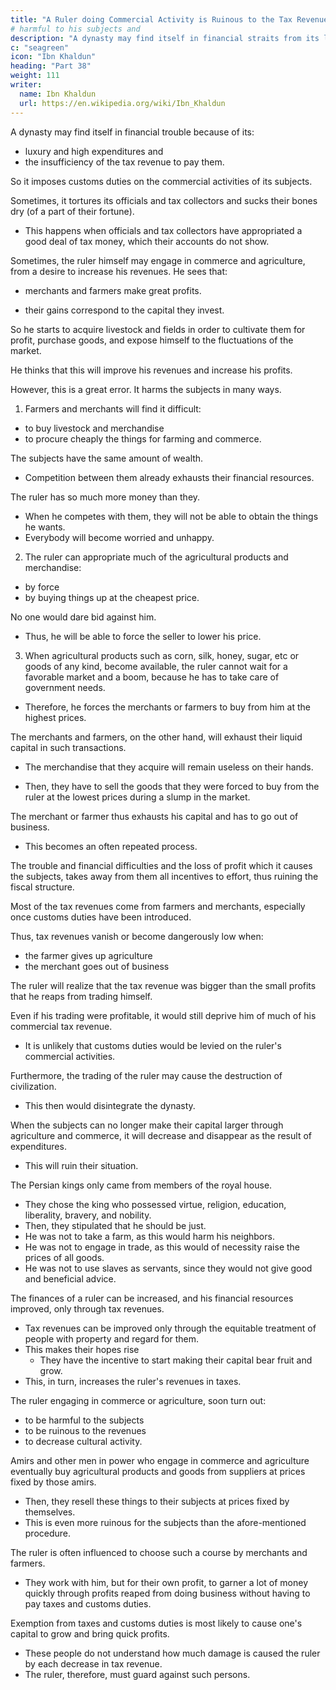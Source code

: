 ```yaml
---
title: "A Ruler doing Commercial Activity is Ruinous to the Tax Revenue"
# harmful to his subjects and
description: "A dynasty may find itself in financial straits from its luxury and expenditures"
c: "seagreen"
icon: "Ibn Khaldun"
heading: "Part 38"
weight: 111
writer:
  name: Ibn Khaldun
  url: https://en.wikipedia.org/wiki/Ibn_Khaldun
---
```



A dynasty may find itself in financial trouble because of its:
- luxury and high expenditures and
- the insufficiency of the tax revenue to pay them.

So it imposes customs duties on the commercial activities of its subjects.

Sometimes, it tortures its officials and tax collectors and sucks their bones dry (of a part of their fortune).
- This happens when officials and tax collectors have appropriated a good deal of tax money, which their accounts do not show.

Sometimes, the ruler himself may engage in commerce and agriculture, from a desire to increase his revenues. He sees that:
- merchants and farmers make great profits.
 <!-- and have plenty of property. -->
- their gains correspond to the capital they invest.

So he starts to acquire livestock and fields in order to cultivate them for profit, purchase goods, and expose himself to the fluctuations of the market.

He thinks that this will improve his revenues and increase his profits.

However, this is a great error. It harms the subjects in many ways.

1. Farmers and merchants will find it difficult:
- to buy livestock and merchandise
- to procure cheaply the things for farming and commerce. 

The subjects have the same amount of wealth.
- Competition between them already exhausts their financial resources.

The ruler has so much more money than they.
- When he competes with them, they will not be able to obtain the things he wants. 
- Everybody will become worried and unhappy.

2. The ruler can appropriate much of the agricultural products and merchandise:
- by force
- by buying things up at the cheapest price. 

No one would dare bid against him. 
- Thus, he will be able to force the seller to lower his price.


3. When agricultural products such as corn, silk, honey, sugar, etc or goods of any kind, become available, the ruler cannot wait for a favorable market and a boom, because he has to take care of government needs.
- Therefore, he forces the merchants or farmers to buy from him at the highest prices. 

The merchants and farmers, on the other hand, will exhaust their liquid capital in such transactions. 
- The merchandise that they acquire will remain useless on their hands.
<!-- They themselves will no longer be able to trade, which is what enables them to earn something and make their living. Often, they need money.  -->
- Then, they have to sell the goods that they were forced to buy from the ruler at the lowest prices during a slump in the market. 

<!-- Often,  has to do the same thing over again.  -->


The merchant or farmer thus exhausts his capital and has to go out of business.
- This becomes an often repeated process.

The trouble and financial difficulties and the loss of profit which it causes the subjects, takes away from them all incentives to effort, thus ruining the fiscal structure. 

Most of the tax revenues come from farmers and merchants, especially once customs duties have been introduced.
 <!-- and the tax revenue has been augmented by means of them. -->

Thus, tax revenues vanish or become dangerously low when:
- the farmer gives up agriculture
- the merchant goes out of business

The ruler will realize that the tax revenue was bigger than the small profits that he reaps from trading himself.
<!-- , he would find the latter negligible in comparison with the former.  -->

Even if his trading were profitable, it would still deprive him of much of his commercial tax revenue.
 <!-- from taxes, so far as commerce is concerned. -->
- It is unlikely that customs duties would be levied on the ruler's commercial activities. 

<!-- - If, however, the same deals were made by others, the customs duties levied in connection with them would be included in the tax total. -->

Furthermore, the trading of the ruler may cause the destruction of civilization.
- This then would disintegrate the dynasty. 

When the subjects can no longer make their capital larger through agriculture and commerce, it will decrease and disappear as the result of expenditures. 
- This will ruin their situation.

The Persian kings only came from members of the royal house.
- They chose the king who possessed virtue, religion, education, liberality, bravery, and nobility. 
- Then, they stipulated that he should be just. 
- He was not to take a farm, as this would harm his neighbors. 
- He was not to engage in trade, as this would of necessity raise the prices of all goods.
- He was not to use slaves as servants, since they would not give good and beneficial advice.

The finances of a ruler can be increased, and his financial resources improved, only through tax revenues.
- Tax revenues can be improved only through the equitable treatment of people with property and regard for them.
- This makes their hopes rise
  - They have the incentive to start making their capital bear fruit and grow. 
- This, in turn, increases the ruler's revenues in taxes.

The ruler engaging in commerce or agriculture, soon turn out:
- to be harmful to the subjects
- to be ruinous to the revenues
- to decrease cultural activity.

Amirs and other men in power who engage in commerce and agriculture eventually buy agricultural products and goods from suppliers at prices fixed by those amirs.
- Then, they resell these things to their subjects at prices fixed by themselves. 
- This is even more ruinous for the subjects than the afore-mentioned procedure. 

The ruler is often influenced to choose such a course by merchants and farmers. 
- They work with him, but for their own profit, to garner a lot of money quickly through profits reaped from doing business without having to pay taxes and customs duties. 

Exemption from taxes and customs duties is most likely to cause one's capital to grow and bring quick profits. 
- These people do not understand how much damage is caused the ruler by each decrease in tax revenue. 
- The ruler, therefore, must guard against such persons.

<!-- May God inspire us to choose the right course for ourselves, and may He make us profit from our beneficial actions. There is no Lord except Him.
 -->
